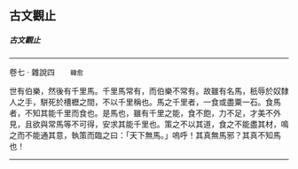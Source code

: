 

## 古文觀止

##### 古文觀止

* * *

卷七 ‧ 雜說四　　`韓愈`

世有伯樂，然後有千里馬。千里馬常有，而伯樂不常有。故雖有名馬，秖辱於奴隸人之手，駢死於槽櫪之間，不以千里稱也。馬之千里者，一食或盡粟一石。食馬者，不知其能千里而食也。是馬也，雖有千里之能，食不飽，力不足，才美不外見，且欲與常馬等不可得，安求其能千里也。策之不以其道，食之不能盡其材，鳴之而不能通其意，執策而臨之曰：「天下無馬。」嗚呼！其真無馬邪？其真不知馬也！

* * *

